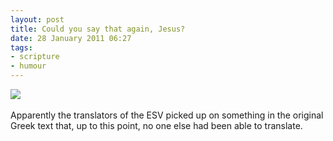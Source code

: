 ```yaml
---
layout: post
title: Could you say that again, Jesus?
date: 28 January 2011 06:27
tags:
- scripture
- humour
---
```

<img src="https://dl.dropbox.com/u/3897986/Jake%20Blog%20Images/esv_fail.jpg"><br><br>
Apparently the translators of the ESV picked up on something in the original Greek text that, up to this point, no one else had been able to translate.
